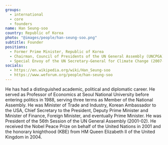 ```yaml
---
groups:
  - international
  - core
  - founders
name: Han Seung-soo
country: Republic of Korea
photo: "@images/people/han-seung-soo.png"
subtitle: Founder
positions:
  - Former Prime Minister, Republic of Korea
  - Chairman, Council of Presidents of the UN General Assembly (UNCPGA)
  - Special Envoy of the UN Secretary-General for Climate Change (2007-08), DRR and Water (2013-18)
socials:
  - https://en.wikipedia.org/wiki/Han_Seung-soo
  - https://www.weforum.org/people/han-seung-soo
---
```


He has had a distinguished academic, political and diplomatic career. He served as Professor of Economics at Seoul National University before entering politics in 1988, serving three terms as Member of the National Assembly. He was Minister of Trade and Industry, Korean Ambassador to the USA, Chief Secretary to the President, Deputy Prime Minister and Minister of Finance, Foreign Minister, and eventually Prime Minister. He was President of the 56th Session of the UN General Assembly (2001-02). He received the Nobel Peace Prize on behalf of the United Nations in 2001 and the honorary knighthood (KBE) from HM Queen Elizabeth II of the United Kingdom in 2004.
